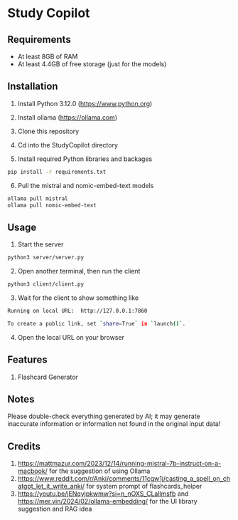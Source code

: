 Study Copilot
=============

## Requirements
- At least 8GB of RAM
- At least 4.4GB of free storage (just for the models)

## Installation
1) Install Python 3.12.0 (https://www.python.org)
2) Install ollama (https://ollama.com)

3) Clone this repository

4) Cd into the StudyCopilot directory

5) Install required Python libraries and backages
```sh
pip install -r requirements.txt
```

6) Pull the mistral and nomic-embed-text models
```sh
ollama pull mistral
ollama pull nomic-embed-text
```

## Usage
1) Start the server
```sh
python3 server/server.py
```

2) Open another terminal, then run the client
```sh
python3 client/client.py
```

3) Wait for the client to show something like
```sh
Running on local URL:  http://127.0.0.1:7860

To create a public link, set `share=True` in `launch()`.
```

4) Open the local URL on your browser

## Features
1) Flashcard Generator

## Notes
Please double-check everything generated by AI; it may generate inaccurate information or information not found in the original input data!

## Credits
1) https://mattmazur.com/2023/12/14/running-mistral-7b-instruct-on-a-macbook/ for the suggestion of using Ollama
2) https://www.reddit.com/r/Anki/comments/11cgw1j/casting_a_spell_on_chatgpt_let_it_write_anki/ for system prompt of flashcards_helper
3) https://youtu.be/jENqvjpkwmw?si=n_nOXS_CLallmsfb and https://mer.vin/2024/02/ollama-embedding/ for the UI library suggestion and RAG idea
